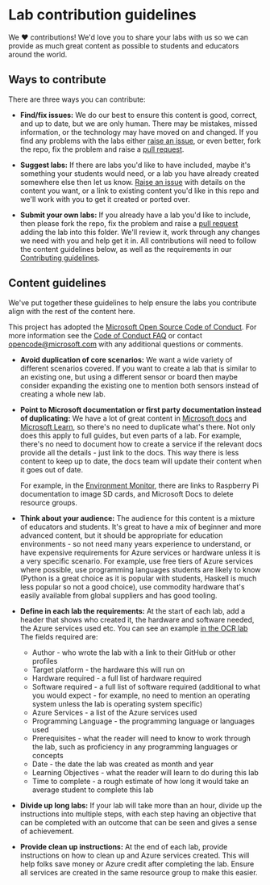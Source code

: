 # Lab contribution guidelines

We ❤️ contributions! We'd love you to share your labs with us so we can provide as much great content as possible to students and educators around the world.

## Ways to contribute

There are three ways you can contribute:

* **Find/fix issues:**
  We do our best to ensure this content is good, correct, and up to date, but we are only human. There may be mistakes, missed information, or the technology may have moved on and changed. If you find any problems with the labs either [raise an issue](https://github.com/microsoft/iot-curriculum/issues), or even better, fork the repo, fix the problem and raise a [pull request](https://github.com/microsoft/iot-curriculum/pulls).

* **Suggest labs:**
  If there are labs you'd like to have included, maybe it's something your students would need, or a lab you have already created somewhere else then let us know. [Raise an issue](https://github.com/microsoft/iot-curriculum/issues) with details on the content you want, or a link to existing content you'd like in this repo and we'll work with you to get it created or ported over.

* **Submit your own labs:**
If you already have a lab you'd like to include, then please fork the repo, fix the problem and raise a [pull request](https://github.com/microsoft/iot-curriculum/pulls) adding the lab into this folder. We'll review it, work through any changes we need with you and help get it in. All contributions will need to follow the content guidelines below, as well as the requirements in our [Contributing guidelines](https://github.com/microsoft/iot-curriculum/blob/main/CONTRIBUTING.md).

## Content guidelines

We've put together these guidelines to help ensure the labs you contribute align with the rest of the content here.

This project has adopted the [Microsoft Open Source Code of Conduct](https://opensource.microsoft.com/codeofconduct/).
For more information see the [Code of Conduct FAQ](https://opensource.microsoft.com/codeofconduct/faq/)
or contact [opencode@microsoft.com](mailto:opencode@microsoft.com) with any additional questions or comments.

* **Avoid duplication of core scenarios:**
  We want a wide variety of different scenarios covered. If you want to create a lab that is similar to an existing one, but using a different sensor or board then maybe consider expanding the existing one to mention both sensors instead of creating a whole new lab.

* **Point to Microsoft documentation or first party documentation instead of duplicating:**
  We have a lot of great content in [Microsoft docs](https://docs.microsoft.com?WT.mc_id=academic-7372-jabenn) and [Microsoft Learn](https://docs.microsoft.com/learn?WT.mc_id=academic-7372-jabenn), so there's no need to duplicate what's there. Not only does this apply to full guides, but even parts of a lab. For example, there's no need to document how to create a service if the relevant docs provide all the details - just link to the docs. This way there is less content to keep up to date, the docs team will update their content when it goes out of date.

  For example, in the [Environment Monitor](./iot/environment_monitor/), there are links to Raspberry Pi documentation to image SD cards, and Microsoft Docs to delete resource groups.

* **Think about your audience:**
  The audience for this content is a mixture of educators and students. It's great to have a mix of beginner and more advanced content, but it should be appropriate for education environments - so not need many years experience to understand, or have expensive requirements for Azure services or hardware unless it is a very specific scenario. For example, use free tiers of Azure services where possible, use programming languages students are likely to know (Python is a great choice as it is popular with students, Haskell is much less popular so not a good choice), use commodity hardware that's easily available from global suppliers and has good tooling.

* **Define in each lab the requirements:**
  At the start of each lab, add a header that shows who created it, the hardware and software needed, the Azure services used etc. You can see an example [in the OCR lab](./ai-edge/ocr/README.md) The fields required are:

  * Author - who wrote the lab with a link to their GitHub or other profiles
  * Target platform - the hardware this will run on
  * Hardware required - a full list of hardware required
  * Software required - a full list of software required (additional to what you would expect - for example, no need to mention an operating system unless the lab is operating system specific)
  * Azure Services - a list of the Azure services used
  * Programming Language - the programming language or languages used
  * Prerequisites - what the reader will need to know to work through the lab, such as proficiency in any programming languages or concepts
  * Date - the date the lab was created as month and year
  * Learning Objectives - what the reader will learn to do during this lab
  * Time to complete - a rough estimate of how long it would take an average student to complete this lab

* **Divide up long labs:**
  If your lab will take more than an hour, divide up the instructions into multiple steps, with each step having an objective that can be completed with an outcome that can be seen and gives a sense of achievement.

* **Provide clean up instructions:**
  At the end of each lab, provide instructions on how to clean up and Azure services created. This will help folks save money or Azure credit after completing the lab. Ensure all services are created in the same resource group to make this easier.

